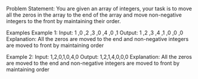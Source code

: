 Problem Statement: You are given an array of integers, your task is to move all the zeros in the array to the end of the array and move non-negative integers to the front by maintaining their order.

Examples
Example 1:
Input: 1 ,0 ,2 ,3 ,0 ,4 ,0 ,1
Output: 1 ,2 ,3 ,4 ,1 ,0 ,0 ,0
Explanation: All the zeros are moved to the end and non-negative integers are moved to front by maintaining order

Example 2:
Input: 1,2,0,1,0,4,0
Output: 1,2,1,4,0,0,0
Explanation: All the zeros are moved to the end and non-negative integers are moved to front by maintaining order